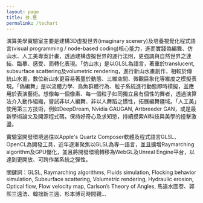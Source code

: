 ```yaml
---
layout: page
title: 技.藝
permalink: /techart
---
```


演算美學實驗室主要是建構3D虛擬世界(imaginary scenery)及培養視覺化程式語言(visual programming / node-based coding)核心能力，進而實踐偽編舞、仿山水、人工美專案計畫，透過建構虛擬世界的運行法則，更強調與自然世界之連結、臨摹、感受、而轉化表現。「仿山水」是以GLSL為語言，著重於translucent, subsurface scattering及volumetric rendering，進行新山水畫創作，相較於傳統山水畫，數位新山水更容易著墨於動態、三維空間、微觀巨象化等維度之模擬表現。「偽編舞」是以流體力學、鳥魚群體行為、粒子系統進行動態即時模擬，並應用於表演藝術。想像每一個像素、每一個粒子如同獨立且有個性的舞者，透過演算法介入動作組織，嘗試非以人編舞、非以人舞蹈之慣性，拓展編舞疆域。「人工美」使用第三方技術，例如DeepDream, Nvidia GAUGAN, Artbreeder GAN，或是最新學術論文及開源程式碼，保持好奇心及求知慾，持續摸索AI科技與美學的撞擊激盪。

實驗室開發環境過往以Apple's Quartz Composer軟體及程式語言GLSL、OpenCL為開發工具，近年逐漸聚焦以GLSL為專一語言，並且擴增Raymarching algorithm及GPU優化，並且將開發環境轉移為WebGL及Unreal Engine平台，以達到更開放、可跨作業系統之彈性。

關鍵詞：GLSL, Raymarching algorithms, Fluids simulation, Flocking behavior simulation, Subsurface scattering, Volumetric rendering, Hydraulic erosion, Optical flow, Flow velocity map, Carlson’s Theory of Angles, 馬遠水圖卷、郭熙三遠法、韓拙新三遠、杉本博司時間觀...



